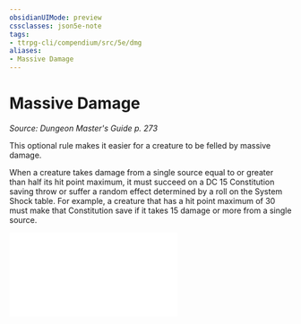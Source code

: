 ```yaml
---
obsidianUIMode: preview
cssclasses: json5e-note
tags:
- ttrpg-cli/compendium/src/5e/dmg
aliases:
- Massive Damage
---
```

# Massive Damage
*Source: Dungeon Master's Guide p. 273* 

This optional rule makes it easier for a creature to be felled by massive damage.

When a creature takes damage from a single source equal to or greater than half its hit point maximum, it must succeed on a DC 15 Constitution saving throw or suffer a random effect determined by a roll on the System Shock table. For example, a creature that has a hit point maximum of 30 must make that Constitution save if it takes 15 damage or more from a single source.

![Massive Damage; System Shock](/3-Mechanics/CLI/Compendium/tables/massive-damage-system-shock.md)
